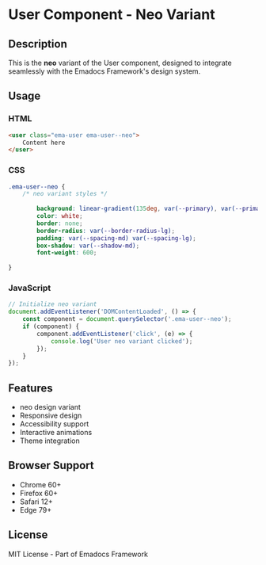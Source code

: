 # User Component - Neo Variant

## Description
This is the **neo** variant of the User component, designed to integrate seamlessly with the Emadocs Framework's design system.

## Usage

### HTML
```html
<user class="ema-user ema-user--neo">
    Content here
</user>
```

### CSS
```css
.ema-user--neo {
    /* neo variant styles */
    
        background: linear-gradient(135deg, var(--primary), var(--primary-dark));
        color: white;
        border: none;
        border-radius: var(--border-radius-lg);
        padding: var(--spacing-md) var(--spacing-lg);
        box-shadow: var(--shadow-md);
        font-weight: 600;
    
}
```

### JavaScript
```javascript
// Initialize neo variant
document.addEventListener('DOMContentLoaded', () => {
    const component = document.querySelector('.ema-user--neo');
    if (component) {
        component.addEventListener('click', (e) => {
            console.log('User neo variant clicked');
        });
    }
});
```

## Features
- neo design variant
- Responsive design
- Accessibility support
- Interactive animations
- Theme integration

## Browser Support
- Chrome 60+
- Firefox 60+
- Safari 12+
- Edge 79+

## License
MIT License - Part of Emadocs Framework
